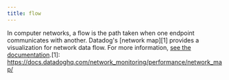 ```yaml
---
title: flow
---
```

In computer networks, a flow is the path taken when one endpoint communicates with another. Datadog's [network map][1] provides a visualization for network data flow.
For more information, <a href="https://docs.datadoghq.com/network_monitoring/performance/network_map/">see the documentation</a>.[1]: https://docs.datadoghq.com/network_monitoring/performance/network_map/
